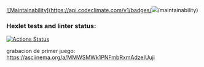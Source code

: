 [![Maintainability](https://api.codeclimate.com/v1/badges/<a href="https://codeclimate.com/github/jozmiguel/fullstack-javascript-project-98/maintainability"><img src="https://api.codeclimate.com/v1/badges/1b8daff34c181509bdf0/maintainability" /></a>/maintainability)](https://codeclimate.com/github/jozmiguel/fullstack-javascript-project-98/maintainability)


### Hexlet tests and linter status:
[![Actions Status](https://github.com/jozmiguel/fullstack-javascript-project-98/actions/workflows/hexlet-check.yml/badge.svg)](https://github.com/jozmiguel/fullstack-javascript-project-98/actions)

grabacion de primer juego:  https://asciinema.org/a/MMWSMWk1PNFmbRxmAdzeIUuji